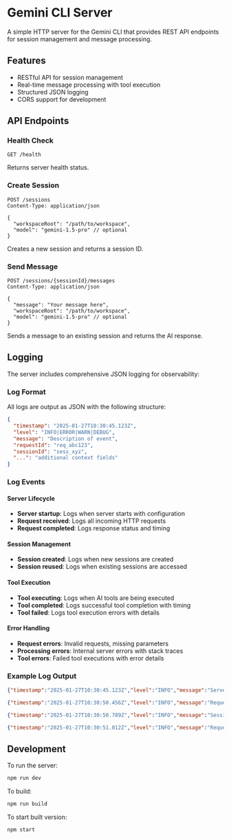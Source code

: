 # Gemini CLI Server

A simple HTTP server for the Gemini CLI that provides REST API endpoints for session management and message processing.

## Features

- RESTful API for session management
- Real-time message processing with tool execution
- Structured JSON logging
- CORS support for development

## API Endpoints

### Health Check
```
GET /health
```
Returns server health status.

### Create Session
```
POST /sessions
Content-Type: application/json

{
  "workspaceRoot": "/path/to/workspace",
  "model": "gemini-1.5-pro" // optional
}
```
Creates a new session and returns a session ID.

### Send Message
```
POST /sessions/{sessionId}/messages
Content-Type: application/json

{
  "message": "Your message here",
  "workspaceRoot": "/path/to/workspace",
  "model": "gemini-1.5-pro" // optional
}
```
Sends a message to an existing session and returns the AI response.

## Logging

The server includes comprehensive JSON logging for observability:

### Log Format
All logs are output as JSON with the following structure:
```json
{
  "timestamp": "2025-01-27T10:30:45.123Z",
  "level": "INFO|ERROR|WARN|DEBUG",
  "message": "Description of event",
  "requestId": "req_abc123",
  "sessionId": "sess_xyz",
  "...": "additional context fields"
}
```

### Log Events

#### Server Lifecycle
- **Server startup**: Logs when server starts with configuration
- **Request received**: Logs all incoming HTTP requests
- **Request completed**: Logs response status and timing

#### Session Management
- **Session created**: Logs when new sessions are created
- **Session reused**: Logs when existing sessions are accessed

#### Tool Execution
- **Tool executing**: Logs when AI tools are being executed
- **Tool completed**: Logs successful tool completion with timing
- **Tool failed**: Logs tool execution errors with details

#### Error Handling
- **Request errors**: Invalid requests, missing parameters
- **Processing errors**: Internal server errors with stack traces
- **Tool errors**: Failed tool executions with error details

### Example Log Output

```json
{"timestamp":"2025-01-27T10:30:45.123Z","level":"INFO","message":"Server started","port":3000,"nodeVersion":"v20.11.0","environment":"development","endpoints":["GET /health","POST /sessions","POST /sessions/{id}/messages"]}

{"timestamp":"2025-01-27T10:30:50.456Z","level":"INFO","message":"Request received","requestId":"req_abc123","method":"POST","path":"/sessions"}

{"timestamp":"2025-01-27T10:30:50.789Z","level":"INFO","message":"Session created","sessionId":"sess_xyz","requestId":"req_abc123","workspaceRoot":"/path/to/workspace","model":"gemini-1.5-pro"}

{"timestamp":"2025-01-27T10:30:51.012Z","level":"INFO","message":"Request completed","requestId":"req_abc123","statusCode":201,"duration":556,"sessionId":"sess_xyz"}
```

## Development

To run the server:
```bash
npm run dev
```

To build:
```bash
npm run build
```

To start built version:
```bash
npm start
```
